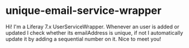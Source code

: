 # unique-email-service-wrapper
Hi! I'm a Liferay 7.x UserServiceWrapper. Whenever an user is added or updated I check whether its emailAddress is unique, if not I automatically update it by adding a sequential number on it. Nice to meet you!

